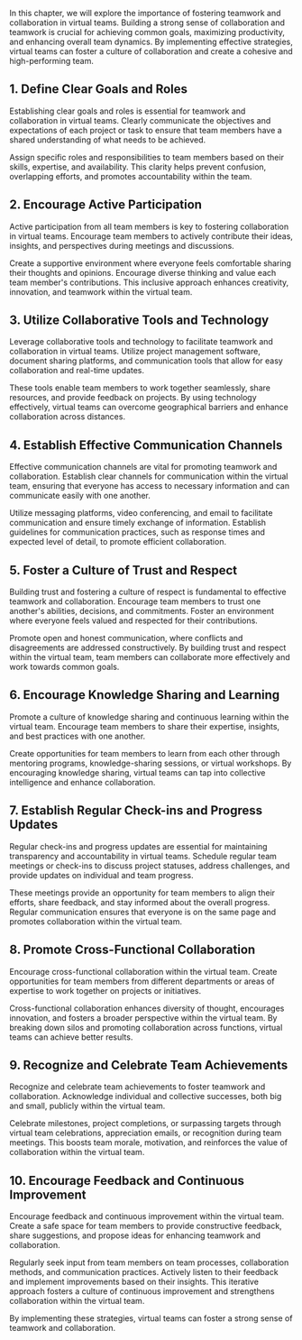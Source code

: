 
In this chapter, we will explore the importance of fostering teamwork and collaboration in virtual teams. Building a strong sense of collaboration and teamwork is crucial for achieving common goals, maximizing productivity, and enhancing overall team dynamics. By implementing effective strategies, virtual teams can foster a culture of collaboration and create a cohesive and high-performing team.

## 1\. Define Clear Goals and Roles

Establishing clear goals and roles is essential for teamwork and collaboration in virtual teams. Clearly communicate the objectives and expectations of each project or task to ensure that team members have a shared understanding of what needs to be achieved.

Assign specific roles and responsibilities to team members based on their skills, expertise, and availability. This clarity helps prevent confusion, overlapping efforts, and promotes accountability within the team.

## 2\. Encourage Active Participation

Active participation from all team members is key to fostering collaboration in virtual teams. Encourage team members to actively contribute their ideas, insights, and perspectives during meetings and discussions.

Create a supportive environment where everyone feels comfortable sharing their thoughts and opinions. Encourage diverse thinking and value each team member's contributions. This inclusive approach enhances creativity, innovation, and teamwork within the virtual team.

## 3\. Utilize Collaborative Tools and Technology

Leverage collaborative tools and technology to facilitate teamwork and collaboration in virtual teams. Utilize project management software, document sharing platforms, and communication tools that allow for easy collaboration and real-time updates.

These tools enable team members to work together seamlessly, share resources, and provide feedback on projects. By using technology effectively, virtual teams can overcome geographical barriers and enhance collaboration across distances.

## 4\. Establish Effective Communication Channels

Effective communication channels are vital for promoting teamwork and collaboration. Establish clear channels for communication within the virtual team, ensuring that everyone has access to necessary information and can communicate easily with one another.

Utilize messaging platforms, video conferencing, and email to facilitate communication and ensure timely exchange of information. Establish guidelines for communication practices, such as response times and expected level of detail, to promote efficient collaboration.

## 5\. Foster a Culture of Trust and Respect

Building trust and fostering a culture of respect is fundamental to effective teamwork and collaboration. Encourage team members to trust one another's abilities, decisions, and commitments. Foster an environment where everyone feels valued and respected for their contributions.

Promote open and honest communication, where conflicts and disagreements are addressed constructively. By building trust and respect within the virtual team, team members can collaborate more effectively and work towards common goals.

## 6\. Encourage Knowledge Sharing and Learning

Promote a culture of knowledge sharing and continuous learning within the virtual team. Encourage team members to share their expertise, insights, and best practices with one another.

Create opportunities for team members to learn from each other through mentoring programs, knowledge-sharing sessions, or virtual workshops. By encouraging knowledge sharing, virtual teams can tap into collective intelligence and enhance collaboration.

## 7\. Establish Regular Check-ins and Progress Updates

Regular check-ins and progress updates are essential for maintaining transparency and accountability in virtual teams. Schedule regular team meetings or check-ins to discuss project statuses, address challenges, and provide updates on individual and team progress.

These meetings provide an opportunity for team members to align their efforts, share feedback, and stay informed about the overall progress. Regular communication ensures that everyone is on the same page and promotes collaboration within the virtual team.

## 8\. Promote Cross-Functional Collaboration

Encourage cross-functional collaboration within the virtual team. Create opportunities for team members from different departments or areas of expertise to work together on projects or initiatives.

Cross-functional collaboration enhances diversity of thought, encourages innovation, and fosters a broader perspective within the virtual team. By breaking down silos and promoting collaboration across functions, virtual teams can achieve better results.

## 9\. Recognize and Celebrate Team Achievements

Recognize and celebrate team achievements to foster teamwork and collaboration. Acknowledge individual and collective successes, both big and small, publicly within the virtual team.

Celebrate milestones, project completions, or surpassing targets through virtual team celebrations, appreciation emails, or recognition during team meetings. This boosts team morale, motivation, and reinforces the value of collaboration within the virtual team.

## 10\. Encourage Feedback and Continuous Improvement

Encourage feedback and continuous improvement within the virtual team. Create a safe space for team members to provide constructive feedback, share suggestions, and propose ideas for enhancing teamwork and collaboration.

Regularly seek input from team members on team processes, collaboration methods, and communication practices. Actively listen to their feedback and implement improvements based on their insights. This iterative approach fosters a culture of continuous improvement and strengthens collaboration within the virtual team.

By implementing these strategies, virtual teams can foster a strong sense of teamwork and collaboration.
